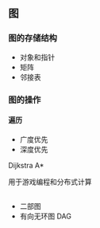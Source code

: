 

## 图


### 图的存储结构

* 对象和指针
* 矩阵
* 邻接表


### 图的操作

#### 遍历

* 广度优先
* 深度优先

Dijkstra
A*

用于游戏编程和分布式计算


## 

* 二部图
* 有向无环图 DAG


